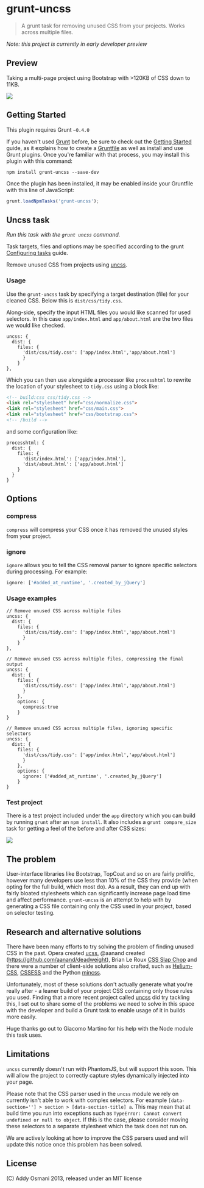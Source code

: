 # grunt-uncss

>A grunt task for removing unused CSS from your projects. Works across multiple files.

*Note: this project is currently in early developer preview*

## Preview

Taking a multi-page project using Bootstrap with >120KB of CSS down to 11KB. 

![](http://i.imgur.com/uhWMALH.gif)

## Getting Started

This plugin requires Grunt `~0.4.0`

If you haven't used [Grunt](http://gruntjs.com/) before, be sure to check out the [Getting Started](http://gruntjs.com/getting-started) guide, as it explains how to create a [Gruntfile](http://gruntjs.com/sample-gruntfile) as well as install and use Grunt plugins. Once you're familiar with that process, you may install this plugin with this command:

```shell
npm install grunt-uncss --save-dev
```

Once the plugin has been installed, it may be enabled inside your Gruntfile with this line of JavaScript:

```js
grunt.loadNpmTasks('grunt-uncss');
```

## Uncss task

_Run this task with the `grunt uncss` command._

Task targets, files and options may be specified according to the grunt [Configuring tasks](http://gruntjs.com/configuring-tasks) guide.

Remove unused CSS from projects using [uncss](https://github.com/giakki/uncss).

### Usage

Use the `grunt-uncss` task by specifying a target destination (file) for your cleaned CSS. Below this is `dist/css/tidy.css`. 

Along-side, specify the input HTML files you would like scanned for used selectors. In this case `app/index.html` and `app/about.html` are the two files we would like checked.

```shell
uncss: {
  dist: {
    files: {
      'dist/css/tidy.css': ['app/index.html','app/about.html']
      }
    }
},
```

Which you can then use alongside a processor like `processhtml` to
rewrite the location of your stylesheet to `tidy.css` using a block
like:

```html
<!-- build:css css/tidy.css -->
<link rel="stylesheet" href="css/normalize.css">
<link rel="stylesheet" href="css/main.css">
<link rel="stylesheet" href="css/bootstrap.css">
<!-- /build -->
```

and some configuration like:

```shell
processhtml: {
  dist: {
    files: {
      'dist/index.html': ['app/index.html'],
      'dist/about.html': ['app/about.html']
    }
  }
}
```

## Options

### compress

`compress` will compress your CSS once it has removed the unused styles from your project.

### ignore

`ignore` allows you to tell the CSS removal parser to ignore specific selectors during processing. For example:

```javascript
ignore: ['#added_at_runtime', '.created_by_jQuery']
```

### Usage examples

```shell
// Remove unused CSS across multiple files
uncss: {
  dist: {
    files: {
      'dist/css/tidy.css': ['app/index.html','app/about.html']
      }
    }
},
```

```shell
// Remove unused CSS across multiple files, compressing the final output
uncss: {
  dist: {
    files: {
      'dist/css/tidy.css': ['app/index.html','app/about.html']
      }
    },
    options: {
      compress:true
    }
}
```

```shell
// Remove unused CSS across multiple files, ignoring specific selectors
uncss: {
  dist: {
    files: {
      'dist/css/tidy.css': ['app/index.html','app/about.html']
      }
    },
    options: {
      ignore: ['#added_at_runtime', '.created_by_jQuery']
    }
}
```

### Test project

There is a test project included under the `app` directory which you can build by running `grunt` after an `npm install`. It also includes a `grunt compare_size` task for getting a feel of the before and after CSS sizes:

![](http://i.imgur.com/bUseCPh.png)



## The problem

User-interface libraries like Bootstrap, TopCoat and so on are fairly prolific, however many developers
use less than 10% of the CSS they provide (when opting for the full build, which most do). As a result, they can 
end up with fairly bloated stylesheets which can significantly increase page load time and affect performance. 
`grunt-uncss` is an attempt to help with by generating a CSS file containing only the CSS used in your project,
based on selector testing.

## Research and alternative solutions

There have been many efforts to try solving the problem of finding unused CSS in the past. Opera created 
[ucss](https://github.com/operasoftware/ucss), @aanand created (https://github.com/aanand/deadweight), 
Brian Le Roux [CSS Slap Chop](https://github.com/brianleroux/css-slap-chop) and there were a number of 
client-side solutions also crafted, such as [Helium-CSS](https://github.com/geuis/helium-css), 
[CSSESS](https://github.com/driverdan/cssess) and the Python [mincss](http://www.peterbe.com/plog/mincss).

Unfortunately, most of these solutions don't actually generate what you're really after - a leaner build 
of your project CSS containing only those rules you used. Finding that a more recent project called 
[uncss](https://github.com/giakki/uncss) did try tackling this, I set out to share some of the problems we
need to solve in this space with the developer and build a Grunt task to enable usage of it in builds more
easily.

Huge thanks go out to Giacomo Martino for his help with the Node module this task uses.


## Limitations

`uncss` currently doesn't run with PhantomJS, but will support this soon. This will allow the project to correctly capture styles dynamically injected into your page. 

Please note that the CSS parser used in the `uncss` module we rely on currently isn't able to work with complex selectors. For example `[data-section=''] > section > [data-section-title] a`. This may mean that at build time you run into exceptions such as `TypeError: Cannot convert undefined or null to object`. If this is the case, please consider moving these selectors to a separate stylesheet which the task does not run on.

We are actively looking at how to improve the CSS parsers used and will update this notice once this problem has been solved.

## License

(C) Addy Osmani 2013, released under an MIT license

